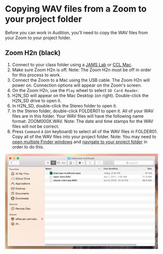 # Copying WAV files from a Zoom to your project folder

Before you can work in Audition, you’ll need to copy the WAV files from your Zoom to your project folder.

## Zoom H2n \(black\)

1. Connect to your class folder using a [JAMS Lab](https://jjloomis.gitbooks.io/file-and-folder-management/content/connecting-in-jams-lab.html) or [CCL Mac](https://jjloomis.gitbooks.io/file-and-folder-management/content/connecting-in-ccl.html).
2. Make sure Zoom H2n is off. Note: The Zoom H2n must be off in order for this process to work.
3. Connect the Zoom to a Mac using the USB cable. The Zoom H2n will power on. Connection options will appear on the Zoom's screen.
4. On the Zoom H2n, use the `Play` wheel to select `SD Card Reader`.
5. H2N\_SD will appear on the Mac Desktop \(on right\). Double-click the H2N\_SD drive to open it.
6. In H2N\_SD, double-click the Stereo folder to open it.
7. In the Stereo folder, double-click FOLDER01 to open it. All of your WAV files are in this folder. Your WAV files will have the following name format: ZOOM000X.WAV. Note: The date and time stamps for the WAV files will not be correct.
8. Press `Command` `A` \(on keyboard\) to select all of the WAV files in FOLDER01. Copy all of the WAV files into your project folder. Note: You may need to [open multiple Finder windows](https://jjloomis.gitbooks.io/file-and-folder-management/content/opening-multiple-finder-windows.html) and [navigate to your project folder](https://jjloomis.gitbooks.io/file-and-folder-management/content/navigating-folder-tree.html) in order to do this.

![](/assets/copying-wav-files-to-project-folder.png)

